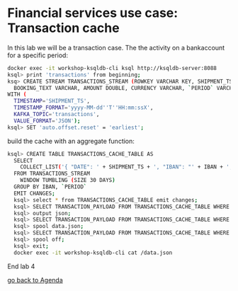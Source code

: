 # Financial services use case: Transaction cache
In this lab we will be a transaction case. The the activity on a bankaccount for a specific period:
```bash
docker exec -it workshop-ksqldb-cli ksql http://ksqldb-server:8088
ksql> print 'transactions' from beginning;
ksq> CREATE STREAM TRANSACTIONS_STREAM (ROWKEY VARCHAR KEY, SHIPMENT_TS VARCHAR, IBAN VARCHAR, MOVEMENT_TYPE VARCHAR, ACCOUNT_NUMBER VARCHAR, BANK_CODE VARCHAR,
  BOOKING_TEXT VARCHAR, AMOUNT DOUBLE, CURRENCY VARCHAR, `PERIOD` VARCHAR )
WITH (
  TIMESTAMP='SHIPMENT_TS',
  TIMESTAMP_FORMAT='yyyy-MM-dd''T''HH:mm:ssX',
  KAFKA_TOPIC='transactions',
  VALUE_FORMAT='JSON');
ksql> SET 'auto.offset.reset' = 'earliest';
```
build the cache with an aggregate function:
```bash
ksql> CREATE TABLE TRANSACTIONS_CACHE_TABLE AS
  SELECT
    COLLECT_LIST('{ "DATE": ' + SHIPMENT_TS + ', "IBAN": "' + IBAN + ', "MOVEMENT_TYPE": "' + MOVEMENT_TYPE + '", "ACCOUNT_NUMBER": "' + ACCOUNT_NUMBER + '", "BANK_CODE": "' + BANK_CODE + ', "BOOKING_TEXT": "' + BOOKING_TEXT + '", "AMOUNT": ' + CAST(AMOUNT AS VARCHAR) + ', "CURRENCY": "' + CURRENCY + '", "PERIOD": "' + `PERIOD` + '"}') AS TRANSACTION_PAYLOAD
  FROM TRANSACTIONS_STREAM
    WINDOW TUMBLING (SIZE 30 DAYS)
  GROUP BY IBAN, `PERIOD`
  EMIT CHANGES;
  ksql> select * from TRANSACTIONS_CACHE_TABLE emit changes;
  ksql> SELECT TRANSACTION_PAYLOAD FROM TRANSACTIONS_CACHE_TABLE WHERE ROWKEY='abcd00003|+|2020-04';
  ksql> output json;
  ksql> SELECT TRANSACTION_PAYLOAD FROM TRANSACTIONS_CACHE_TABLE WHERE ROWKEY='abcd00003|+|2020-04';
  ksql> spool data.json;
  ksql> SELECT TRANSACTION_PAYLOAD FROM TRANSACTIONS_CACHE_TABLE WHERE ROWKEY='abcd00003|+|2020-04';
  ksql> spool off;
  ksql> exit;
  docker exec -it workshop-ksqldb-cli cat /data.json
```

End lab 4

[go back to Agenda](https://github.com/ora0600/confluent-ksqldb-hands-on-workshop/blob/master/README.md#hands-on-agenda-and-labs)
